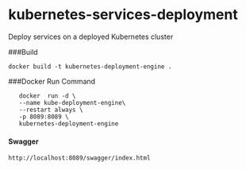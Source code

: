 # kubernetes-services-deployment

Deploy services on a deployed Kubernetes cluster

###Build
```
docker build -t kubernetes-deployment-engine . 
```

###Docker Run Command
```
   docker  run -d \
   --name kube-deployment-engine\
   --restart always \
   -p 8089:8089 \
   kubernetes-deployment-engine
```

#### Swagger
`http://localhost:8089/swagger/index.html`